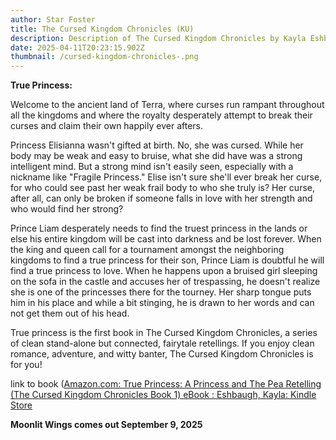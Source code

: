 ```yaml
---
author: Star Foster
title: The Cursed Kingdom Chronicles (KU)
description: Description of The Cursed Kingdom Chronicles by Kayla Eshbaugh
date: 2025-04-11T20:23:15.902Z
thumbnail: /cursed-kingdom-chronicles-.png
---
```

**T﻿rue Princess:**

Welcome to the ancient land of Terra, where curses run rampant throughout all the kingdoms and where the royalty desperately attempt to break their curses and claim their own happily ever afters.

Princess Elisianna wasn't gifted at birth. No, she was cursed. While her body may be weak and easy to bruise, what she did have was a strong intelligent mind. But a strong mind isn't easily seen, especially with a nickname like "Fragile Princess." Elise isn't sure she'll ever break her curse, for who could see past her weak frail body to who she truly is? Her curse, after all, can only be broken if someone falls in love with her strength and who would find her strong?

Prince Liam desperately needs to find the truest princess in the lands or else his entire kingdom will be cast into darkness and be lost forever. When the king and queen call for a tournament amongst the neighboring kingdoms to find a true princess for their son, Prince Liam is doubtful he will find a true princess to love. When he happens upon a bruised girl sleeping on the sofa in the castle and accuses her of trespassing, he doesn't realize she is one of the princesses there for the tourney. Her sharp tongue puts him in his place and while a bit stinging, he is drawn to her words and can not get them out of his head.

True princess is the first book in The Cursed Kingdom Chronicles, a series of clean stand-alone but connected, fairytale retellings. If you enjoy clean romance, adventure, and witty banter, The Cursed Kingdom Chronicles is for you!

l﻿ink to book ([Amazon.com: True Princess: A Princess and The Pea Retelling (The Cursed Kingdom Chronicles Book 1) eBook : Eshbaugh, Kayla: Kindle Store](https://www.amazon.com/gp/product/B09ZDXDN2N?ref_=dbs_m_mng_rwt_calw_tkin_0&storeType=ebooks)



**Moonlit Wings comes out September 9, 2025**